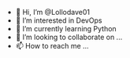 - 👋 Hi, I’m @Lollodave01
- 👀 I’m interested in DevOps
- 🌱 I’m currently learning Python
- 💞️ I’m looking to collaborate on ...
- 📫 How to reach me ...

<!---
Lollodave01/Lollodave01 is a ✨ special ✨ repository because its `README.md` (this file) appears on your GitHub profile.
You can click the Preview link to take a look at your changes.
--->
